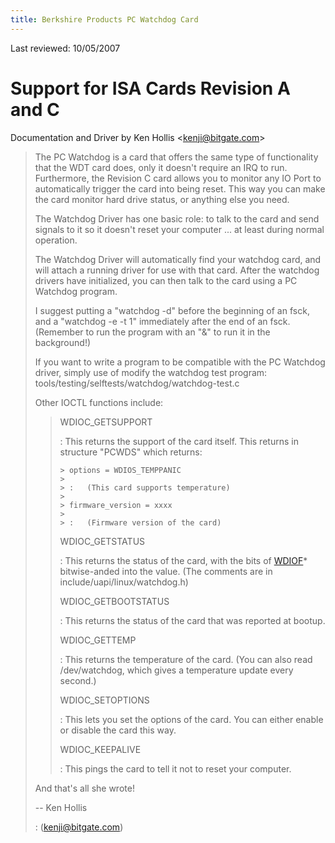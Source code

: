 ```yaml
---
title: Berkshire Products PC Watchdog Card
---
```


Last reviewed: 10/05/2007

# Support for ISA Cards Revision A and C

Documentation and Driver by Ken Hollis \<<kenji@bitgate.com>\>

> The PC Watchdog is a card that offers the same type of functionality that the WDT card does, only it doesn\'t require an IRQ to run. Furthermore, the Revision C card allows you to monitor any IO Port to automatically trigger the card into being reset. This way you can make the card monitor hard drive status, or anything else you need.
>
> The Watchdog Driver has one basic role: to talk to the card and send signals to it so it doesn\'t reset your computer \... at least during normal operation.
>
> The Watchdog Driver will automatically find your watchdog card, and will attach a running driver for use with that card. After the watchdog drivers have initialized, you can then talk to the card using a PC Watchdog program.
>
> I suggest putting a \"watchdog -d\" before the beginning of an fsck, and a \"watchdog -e -t 1\" immediately after the end of an fsck. (Remember to run the program with an \"&\" to run it in the background!)
>
> If you want to write a program to be compatible with the PC Watchdog driver, simply use of modify the watchdog test program: tools/testing/selftests/watchdog/watchdog-test.c
>
> Other IOCTL functions include:
>
> > WDIOC_GETSUPPORT
> >
> > :   This returns the support of the card itself. This returns in structure \"PCWDS\" which returns:
> >
> >     > options = WDIOS_TEMPPANIC
> >     >
> >     > :   (This card supports temperature)
> >     >
> >     > firmware_version = xxxx
> >     >
> >     > :   (Firmware version of the card)
> >
> > WDIOC_GETSTATUS
> >
> > :   This returns the status of the card, with the bits of [WDIOF]()\* bitwise-anded into the value. (The comments are in include/uapi/linux/watchdog.h)
> >
> > WDIOC_GETBOOTSTATUS
> >
> > :   This returns the status of the card that was reported at bootup.
> >
> > WDIOC_GETTEMP
> >
> > :   This returns the temperature of the card. (You can also read /dev/watchdog, which gives a temperature update every second.)
> >
> > WDIOC_SETOPTIONS
> >
> > :   This lets you set the options of the card. You can either enable or disable the card this way.
> >
> > WDIOC_KEEPALIVE
> >
> > :   This pings the card to tell it not to reset your computer.
>
> And that\'s all she wrote!
>
> \-- Ken Hollis
>
> :   (<kenji@bitgate.com>)
